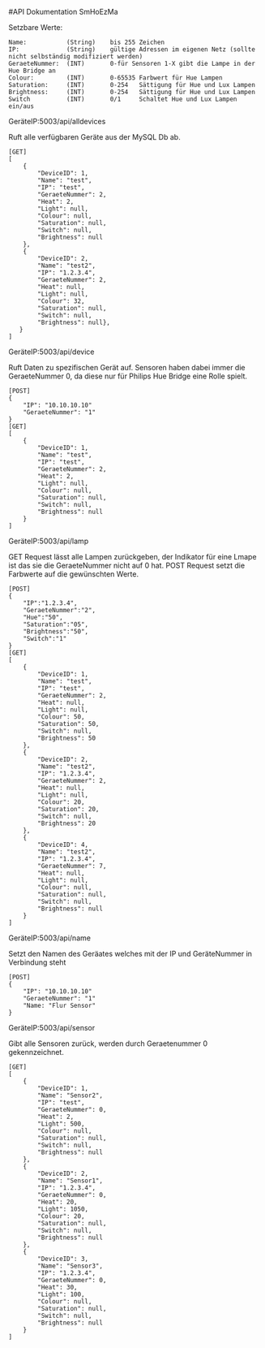 #API Dokumentation SmHoEzMa


Setzbare Werte: 
```
Name:           (String)    bis 255 Zeichen
IP:             (String)    gültige Adressen im eigenen Netz (sollte nicht selbständig modifiziert werden)
GeraeteNummer:  (INT)       0-für Sensoren 1-X gibt die Lampe in der Hue Bridge an
Colour:         (INT)       0-65535 Farbwert für Hue Lampen
Saturation:     (INT)       0-254   Sättigung für Hue und Lux Lampen
Brightness:     (INT)       0-254   Sättigung für Hue und Lux Lampen
Switch          (INT)       0/1     Schaltet Hue und Lux Lampen ein/aus
```

GeräteIP:5003/api/alldevices  

Ruft alle verfügbaren Geräte aus der MySQL Db ab.
```
[GET]
[
    {
        "DeviceID": 1, 
        "Name": "test", 
        "IP": "test", 
        "GeraeteNummer": 2, 
        "Heat": 2, 
        "Light": null, 
        "Colour": null, 
        "Saturation": null, 
        "Switch": null, 
        "Brightness": null
    }, 
    {
        "DeviceID": 2, 
        "Name": "test2", 
        "IP": "1.2.3.4", 
        "GeraeteNummer": 2, 
        "Heat": null, 
        "Light": null, 
        "Colour": 32, 
        "Saturation": null, 
        "Switch": null, 
        "Brightness": null}, 
   }
]
```

GeräteIP:5003/api/device  

Ruft Daten zu spezifischen Gerät auf. Sensoren haben dabei immer die GeraeteNummer 0, da diese nur für Philips Hue Bridge
eine Rolle spielt.

```
[POST]
{
    "IP": "10.10.10.10"
    "GeraeteNummer": "1"
}
[GET]
[
    {
        "DeviceID": 1, 
        "Name": "test", 
        "IP": "test", 
        "GeraeteNummer": 2, 
        "Heat": 2, 
        "Light": null, 
        "Colour": null, 
        "Saturation": null, 
        "Switch": null, 
        "Brightness": null
    }
]
```

GeräteIP:5003/api/lamp 

GET Request lässt alle Lampen zurückgeben, der Indikator für eine Lmape ist das sie die GeraeteNummer nicht auf 0 hat.
POST Request setzt die Farbwerte auf die gewünschten Werte.

```
[POST]
{
    "IP":"1.2.3.4",
    "GeraeteNummer":"2",
    "Hue":"50",
    "Saturation":"05",
    "Brightness":"50",
    "Switch":"1"
}
[GET]
[
    {
        "DeviceID": 1, 
        "Name": "test", 
        "IP": "test", 
        "GeraeteNummer": 2, 
        "Heat": null, 
        "Light": null, 
        "Colour": 50, 
        "Saturation": 50, 
        "Switch": null,
        "Brightness": 50
    }, 
    {
        "DeviceID": 2, 
        "Name": "test2", 
        "IP": "1.2.3.4", 
        "GeraeteNummer": 2, 
        "Heat": null, 
        "Light": null, 
        "Colour": 20, 
        "Saturation": 20, 
        "Switch": null, 
        "Brightness": 20
    }, 
    {
        "DeviceID": 4,
        "Name": "test2", 
        "IP": "1.2.3.4", 
        "GeraeteNummer": 7,
        "Heat": null, 
        "Light": null, 
        "Colour": null, 
        "Saturation": null, 
        "Switch": null, 
        "Brightness": null
    }
]
```
GeräteIP:5003/api/name 

Setzt den Namen des Geräates welches mit der IP und GeräteNummer in Verbindung steht

```
[POST]
{
    "IP": "10.10.10.10"
    "GeraeteNummer": "1"
    "Name: "Flur Sensor"
}
```

GeräteIP:5003/api/sensor 

Gibt alle Sensoren zurück, werden durch Geraetenummer 0 gekennzeichnet.

```
[GET]
[
    {
        "DeviceID": 1, 
        "Name": "Sensor2", 
        "IP": "test", 
        "GeraeteNummer": 0, 
        "Heat": 2, 
        "Light": 500, 
        "Colour": null, 
        "Saturation": null, 
        "Switch": null,
        "Brightness": null
    }, 
    {
        "DeviceID": 2, 
        "Name": "Sensor1", 
        "IP": "1.2.3.4", 
        "GeraeteNummer": 0, 
        "Heat": 20, 
        "Light": 1050, 
        "Colour": 20, 
        "Saturation": null, 
        "Switch": null, 
        "Brightness": null
    }, 
    {
        "DeviceID": 3,
        "Name": "Sensor3", 
        "IP": "1.2.3.4", 
        "GeraeteNummer": 0,
        "Heat": 30, 
        "Light": 100, 
        "Colour": null, 
        "Saturation": null, 
        "Switch": null, 
        "Brightness": null
    }
]
```

